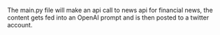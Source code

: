 The main.py file will make an api call to news api for financial news,
the content gets fed into an OpenAI prompt and is then posted to a twitter account. 
